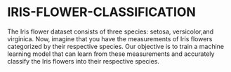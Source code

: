 # IRIS-FLOWER-CLASSIFICATION
The Iris flower dataset consists of three species: setosa, versicolor,and virginica.  Now, imagine that you have the measurements of Iris flowers categorized by their respective species. Our objective is to train a machine learning model that can learn from these measurements and accurately classify the Iris flowers into their respective species.
